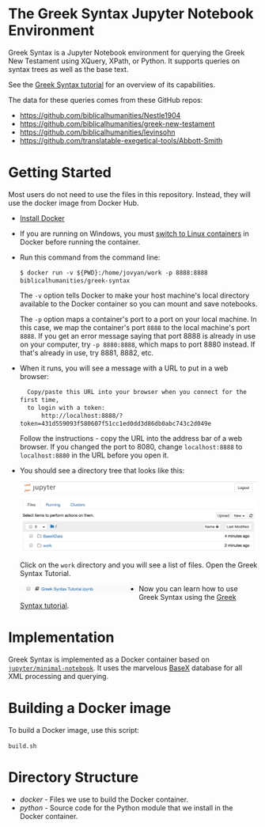# The Greek Syntax Jupyter Notebook Environment

Greek Syntax is a Jupyter Notebook environment for querying the Greek New Testament using XQuery, XPath, or Python.  It supports queries on syntax trees as well as the base text.

See the [Greek Syntax tutorial](http://jonathanrobie.biblicalhumanities.org/assets/greeksyntax-tutorial.html) for an overview of its capabilities.

The data for these queries comes from these GitHub repos:

- https://github.com/biblicalhumanities/Nestle1904
- https://github.com/biblicalhumanities/greek-new-testament
- https://github.com/biblicalhumanities/levinsohn
- https://github.com/translatable-exegetical-tools/Abbott-Smith

# Getting Started

Most users do not need to use the files in this repository.  Instead, they will use the docker image from Docker Hub.

- [Install Docker](https://docs.docker.com/install/)

- If you are running on Windows, you must [switch to Linux containers](https://docs.docker.com/docker-for-windows/#switch-between-windows-and-linux-containers) in Docker before running the container.

- Run this command from the command line:

  ```
  $ docker run -v ${PWD}:/home/jovyan/work -p 8888:8888 biblicalhumanities/greek-syntax
  ```
  
  The `-v` option tells Docker to make your host machine's local directory available to the Docker container so you can mount and save notebooks.
  
  The `-p` option maps a container's port to a port on your local machine.  In this case, we map the container's port `8888` to the local machine's port `8888`. If you get an error message saying that port 8888 is already in use on your computer, try `-p 8880:8888`, which maps to port 8880 instead. If that's already in use, try 8881, 8882, etc.

- When it runs, you will see a message with a URL to put in a web browser:

  ```
    Copy/paste this URL into your browser when you connect for the first time,
    to login with a token:
        http://localhost:8888/?token=431d559093f580607f51cc1ed0dd3d86db0abc743c2d049e
  ```

  Follow the instructions - copy the URL into the address bar of a web browser. If you changed the port to 8080, change `localhost:8888` to `localhost:8880` in the URL before you open it.

-  You should see a directory tree that looks like this:

   <img src='./img/Directories.png' />

   Click on the `work` directory and you will see a list of files.  Open the Greek Syntax Tutorial.

   <img src='./img/GreekSyntaxTutorial.png' width="50%" align="left"/>


- Now you can learn how to use Greek Syntax using the [Greek Syntax tutorial](http://jonathanrobie.biblicalhumanities.org/assets/greeksyntax-tutorial.html).

# Implementation

Greek Syntax is implemented as a Docker container based on [`jupyter/minimal-notebook`](https://github.com/jupyter/docker-stacks/tree/master/minimal-notebook). It uses the marvelous [BaseX](basex.org) database for all XML processing and querying.

# Building a Docker image

To build a Docker image, use this script:

`build.sh`

# Directory Structure

- *docker* - Files we use to build the Docker container.
- *python* - Source code for the Python module that we install in the Docker container.
